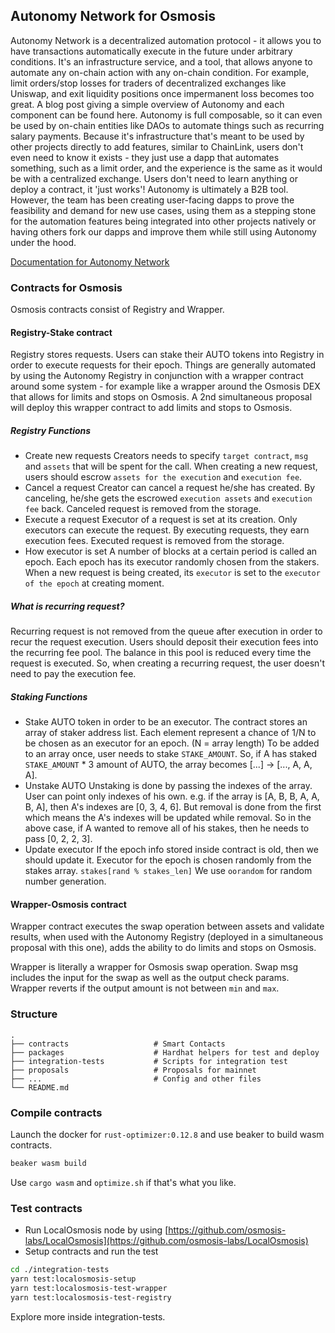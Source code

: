 ## Autonomy Network for Osmosis

Autonomy Network is a decentralized automation protocol - it allows you to have transactions automatically execute in the future under arbitrary conditions.
It's an infrastructure service, and a tool, that allows anyone to automate any on-chain action with any on-chain condition. For example, limit orders/stop losses for traders of decentralized exchanges like Uniswap, and exit liquidity positions once impermanent loss becomes too great. A blog post giving a simple overview of Autonomy and each component can be found here. Autonomy is full composable, so it can even be used by on-chain entities like DAOs to automate things such as recurring salary payments. Because it's infrastructure that's meant to be used by other projects directly to add features, similar to ChainLink, users don't even need to know it exists - they just use a dapp that automates something, such as a limit order, and the experience is the same as it would be with a centralized exchange. Users don't need to learn anything or deploy a contract, it 'just works'!
Autonomy is ultimately a B2B tool. However, the team has been creating user-facing dapps to prove the feasibility and demand for new use cases, using them as a stepping stone for the automation features being integrated into other projects natively or having others fork our dapps and improve them while still using Autonomy under the hood.

[Documentation for Autonomy Network](https://autonomy-network.gitbook.io/autonomy-docs/autonomy-network/overview)

### Contracts for Osmosis

Osmosis contracts consist of Registry and Wrapper.

#### Registry-Stake contract

Registry stores requests. Users can stake their AUTO tokens into Registry in order to execute requests for their epoch. Things are generally automated by using the Autonomy Registry in conjunction with a wrapper contract around some system - for example like a wrapper around the Osmosis DEX that allows for limits and stops on Osmosis. A 2nd simultaneous proposal will deploy this wrapper contract to add limits and stops to Osmosis.

##### Registry Functions

- Create new requests
Creators needs to specify `target contract`, `msg` and `assets` that will be spent for the call.
When creating a new request, users should escrow `assets for the execution` and `execution fee`.
- Cancel a request
Creator can cancel a request he/she has created. By canceling, he/she gets the escrowed `execution assets` and `execution fee` back.
Canceled request is removed from the storage.
- Execute a request
Executor of a request is set at its creation.
Only executors can execute the request.
By executing requests, they earn execution fees.
Executed request is removed from the storage.
- How executor is set
A number of blocks at a certain period is called an epoch.
Each epoch has its executor randomly chosen from the stakers.
When a new request is being created, its `executor` is set to the `executor of the epoch` at creating moment.

##### What is recurring request?

Recurring request is not removed from the queue after execution in order to recur the request execution.
Users should deposit their execution fees into the recurring fee pool. The balance in this pool is reduced every time the request is executed.
So, when creating a recurring request, the user doesn't need to pay the execution fee.

##### Staking Functions

- Stake AUTO token in order to be an executor.
The contract stores an array of staker address list.
Each element represent a chance of 1/N to be chosen as an executor for an epoch. (N = array length)
To be added to an array once, user needs to stake `STAKE_AMOUNT`.
So, if A has staked `STAKE_AMOUNT` * 3 amount  of AUTO, the array becomes [...] -> [..., A, A, A].
- Unstake AUTO
Unstaking is done by passing the indexes of the array.
User can point only indexes of his own.
e.g. if the array is [A, B, B, A, A, B, A], then A's indexes are [0, 3, 4, 6].
But removal is done from the first which means the A's indexes will be updated while removal.
So in the above case, if A wanted to remove all of his stakes, then he needs to pass [0, 2, 2, 3].
- Update executor
If the epoch info stored inside contract is old, then we should update it.
Executor for the epoch is chosen randomly from the stakes array.
`stakes[rand % stakes_len]`
We use `oorandom` for random number generation.

#### Wrapper-Osmosis contract

Wrapper contract executes the swap operation between assets and validate results, when used with the Autonomy Registry (deployed in a simultaneous proposal with this one), adds the ability to do limits and stops on Osmosis.

Wrapper is literally a wrapper for Osmosis swap operation.
Swap msg includes the input for the swap as well as the output check params.
Wrapper reverts if the output amount is not between `min` and `max`.

### Structure

    .
    ├── contracts                   # Smart Contacts
    ├── packages                    # Hardhat helpers for test and deploy
    ├── integration-tests           # Scripts for integration test
    ├── proposals                   # Proposals for mainnet
    ├── ...                         # Config and other files
    └── README.md

### Compile contracts

Launch the docker for `rust-optimizer:0.12.8` and use beaker to build wasm contracts.

```bash
beaker wasm build
```

Use `cargo wasm` and `optimize.sh` if that's what you like.

### Test contracts

- Run LocalOsmosis node by using [https://github.com/osmosis-labs/LocalOsmosis](https://github.com/osmosis-labs/LocalOsmosis)
- Setup contracts and run the test

```bash
cd ./integration-tests
yarn test:localosmosis-setup
yarn test:localosmosis-test-wrapper
yarn test:localosmosis-test-registry
```

Explore more inside integration-tests.
